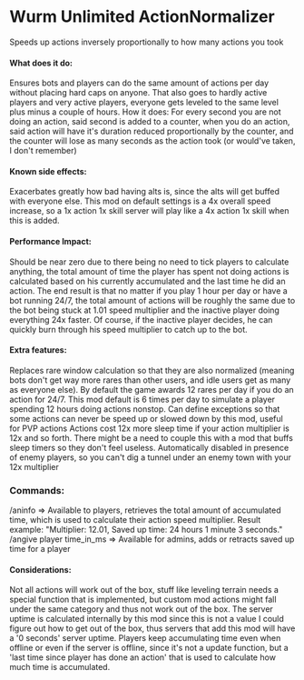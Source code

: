 # Wurm Unlimited ActionNormalizer
Speeds up actions inversely proportionally to how many actions you took

#### What does it do: 
Ensures bots and players can do the same amount of actions per day without placing hard caps on anyone. That also goes to hardly active players and very active players, everyone gets leveled to the same level plus minus a couple of hours.
How it does: For every second you are not doing an action, said second is added to a counter, when you do an action, said action will have it's duration reduced proportionally by the counter, and the counter will lose as many seconds as the action took (or would've taken, I don't remember)
#### Known side effects: 
Exacerbates greatly how bad having alts is, since the alts will get buffed with everyone else. This mod on default settings is a 4x overall speed increase, so a 1x action 1x skill server will play like a 4x action 1x skill when this is added.
#### Performance Impact: 
Should be near zero due to there being no need to tick players to calculate anything, the total amount of time the player has spent not doing actions is calculated based on his currently accumulated and the last time he did an action.
The end result is that no matter if you play 1 hour per day or have a bot running 24/7, the total amount of actions will be roughly the same due to the bot being stuck at 1.01 speed multiplier and the inactive player doing everything 24x faster. Of course, if the inactive player decides, he can quickly burn through his speed multiplier to catch up to the bot.
#### Extra features:
Replaces rare window calculation so that they are also normalized (meaning bots don't get way more rares than other users, and idle users get as many as everyone else). By default the game awards 12 rares per day if you do an action for 24/7. This mod default is 6 times per day to simulate a player spending 12 hours doing actions nonstop.
Can define exceptions so that some actions can never be speed up or slowed down by this mod, useful for PVP actions
Actions cost 12x more sleep time if your action multiplier is 12x and so forth. There might be a need to couple this with a mod that buffs sleep timers so they don't feel useless.
Automatically disabled in presence of enemy players, so you can't dig a tunnel under an enemy town with your 12x multiplier
### Commands:
/aninfo => Available to players, retrieves the total amount of accumulated time, which is used to calculate their action speed multiplier.
Result example: "Multiplier: 12.01, Saved up time: 24 hours 1 minute 3 seconds."
/angive player time_in_ms => Available for admins, adds or retracts saved up time for a player
#### Considerations:
Not all actions will work out of the box, stuff like leveling terrain needs a special function that is implemented, but custom mod actions might fall under the same category and thus not work out of the box.
The server uptime is calculated internally by this mod since this is not a value I could figure out how to get out of the box, thus servers that add this mod will have a '0 seconds' server uptime.
Players keep accumulating time even when offline or even if the server is offline, since it's not a update function, but a 'last time since player has done an action' that is used to calculate how much time is accumulated.
